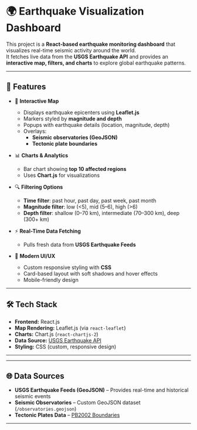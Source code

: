 # 🌍 Earthquake Visualization Dashboard

This project is a **React-based earthquake monitoring dashboard** that visualizes real-time seismic activity around the world.  
It fetches live data from the **USGS Earthquake API** and provides an **interactive map, filters, and charts** to explore global earthquake patterns.

---

## 🚀 Features

- 📍 **Interactive Map**  
  - Displays earthquake epicenters using **Leaflet.js**  
  - Markers styled by **magnitude and depth**  
  - Popups with earthquake details (location, magnitude, depth)  
  - Overlays:
    - **Seismic observatories (GeoJSON)**  
    - **Tectonic plate boundaries**  

- 📊 **Charts & Analytics**  
  - Bar chart showing **top 10 affected regions**  
  - Uses **Chart.js** for visualizations  

- 🔍 **Filtering Options**  
  - **Time filter**: past hour, past day, past week, past month  
  - **Magnitude filter**: low (<5), mid (5–6), high (>6)  
  - **Depth filter**: shallow (0–70 km), intermediate (70–300 km), deep (300+ km)  

- ⚡ **Real-Time Data Fetching**  
  - Pulls fresh data from **USGS Earthquake Feeds**  

- 🎨 **Modern UI/UX**  
  - Custom responsive styling with **CSS**  
  - Card-based layout with soft shadows and hover effects  
  - Mobile-friendly design  

---

## 🛠️ Tech Stack

- **Frontend:** React.js  
- **Map Rendering:** Leaflet.js (via `react-leaflet`)  
- **Charts:** Chart.js (`react-chartjs-2`)  
- **Data Source:** [USGS Earthquake API](https://earthquake.usgs.gov/earthquakes/feed/v1.0/geojson.php)  
- **Styling:** CSS (custom, responsive design)  

---

---

## 🌐 Data Sources

- **USGS Earthquake Feeds (GeoJSON)** – Provides real-time and historical seismic events  
- **Seismic Observatories** – Custom GeoJSON dataset (`/observatories.geojson`)  
- **Tectonic Plates Data** – [PB2002 Boundaries](https://github.com/fraxen/tectonicplates)  

---
